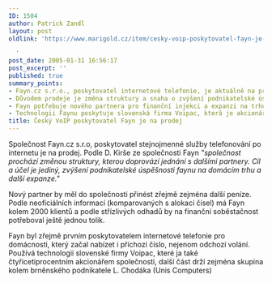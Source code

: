 ```yaml
---
ID: 1504
author: Patrick Zandl
layout: post
oldlink: 'https://www.marigold.cz/item/cesky-voip-poskytovatel-fayn-je-na-prodej

  '
post_date: 2005-01-31 16:56:17
post_excerpt: ''
published: true
summary_points:
- Fayn.cz s.r.o., poskytovatel internetové telefonie, je aktuálně na prodej.
- Důvodem prodeje je změna struktury a snaha o zvýšení podnikatelské úspěšnosti.
- Fayn potřebuje nového partnera pro finanční injekci a expanzi na trhu.
- Technologii Faynu poskytuje slovenská firma Voipac, která je akcionářem.
title: Český VoIP poskytovatel Fayn je na prodej
---
```


<p>Společnost Fayn.cz s.r.o, poskytovatel
stejnojmenné služby telefonování po internetu je na prodej. Podle D.
Kirše ze společnosti Fayn <i>"společnost prochází změnou struktury,
kterou doprovází jednání s dalšími partnery. Cíl a účel je jediný,
zvýšení podnikatelské úspěšnosti faynu na domácím trhu a další expanze."</i></p>

<p>Nový
partner by měl do společnosti přinést zřejmě zejména další peníze.
Podle neoficiálních informací (komparovaných s alokací čísel) má Fayn
kolem 2000 klientů a podle střízlivých odhadů by na finanční
soběstačnost potřeboval ještě jednou tolik. </p>

<p>Fayn byl zřejmě
prvním poskytovatelem internetové telefonie pro domácnosti, který začal
nabízet i příchozí číslo, nejenom odchozí volání. Používá technologii
slovenské firmy Voipac, které ja také čtyřicetiprocentním akcionářem
společnosti, další část drží zejména skupina kolem brněnského
podnikatele L. Chodáka (Unis Computers)</p>